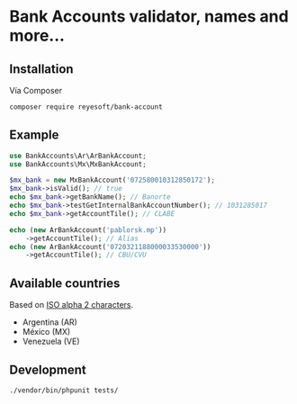 # Bank Accounts validator, names and more...

## Installation

Vía Composer

```bash
composer require reyesoft/bank-account
```

## Example

```php
use BankAccounts\Ar\ArBankAccount;
use BankAccounts\Mx\MxBankAccount;

$mx_bank = new MxBankAccount('072580010312850172');
$mx_bank->isValid(); // true
echo $mx_bank->getBankName(); // Banorte
echo $mx_bank->testGetInternalBankAccountNumber(); // 1031285017
echo $mx_bank->getAccountTile(); // CLABE

echo (new ArBankAccount('pablorsk.mp'))
    ->getAccountTile(); // Alias
echo (new ArBankAccount('0720321188000033530000'))
    ->getAccountTile(); // CBU/CVU
```

## Available countries

Based on [ISO alpha 2 characters](https://www.nationsonline.org/oneworld/country_code_list.htm).
* Argentina (AR)
* México (MX)
* Venezuela (VE)

## Development

```bash
./vendor/bin/phpunit tests/
```